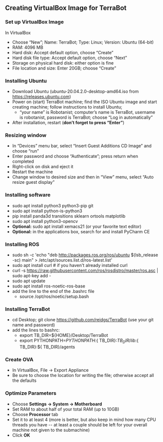 ## Creating VirtualBox Image for TerraBot ##

### Set up VirtualBox Image ### 
In VirtualBox
* Choose “New”; Name: TerraBot; Type: Linux; Version: Ubuntu (64-bit)
* RAM: 4096 MB
* Hard disk: Accept default option, choose “Create”
* Hard disk file type: Accept default option, choose “Next”
* Storage on physical hard disk: either option is fine
* File location and size: Enter 20GB; choose “Create”

### Installing Ubuntu ###
* Download Ubuntu (ubuntu-20.04.2.0-desktop-amd64.iso from https://releases.ubuntu.com)
* Power on (start) TerraBot machine; find the ISO Ubuntu image and start creating machine; follow instructions to install Ubuntu;
    -	“your name” is Robotanist; computer’s name is TerraBot, username is robotanist, password is TerraBot; choose “Log in automatically”
* After installation, restart (**don’t forget to press “Enter”**)

###	Resizing window ###
* In “Devices” menu bar, select “Insert Guest Additions CD Image” and choose “run”
* Enter password and choose “Authenticate”; press return when completed
* Right-click on disk and eject it
* Restart the machine
* Change window to desired size and then in “View” menu, select “Auto resize guest display”

###	Installing software ###
* sudo apt install python3 python3-pip git
* sudo apt install python-is-python3
* pip install panda3d transitions sklearn ortools matplotlib
* sudo apt install python3-opencv
* **Optional:** sudo apt install xemacs21 (or your favorite text editor)
* **Optional:** in the applications box, search for and install PyCharm CE

###	Installing ROS ###
* sudo sh -c 'echo "deb http://packages.ros.org/ros/ubuntu $(lsb_release -sc) main" > /etc/apt/sources.list.d/ros-latest.list'
* sudo apt install curl # if you haven't already installed curl
* curl -s https://raw.githubusercontent.com/ros/rosdistro/master/ros.asc | sudo apt-key add -
* sudo apt update
* sudo apt install ros-noetic-ros-base
* add the line to the end of the .bashrc file
    - source /opt/ros/noetic/setup.bash

### Installing TerraBot ###
* cd Desktop; git clone https://github.com/reidgs/TerraBot (use your git name and password)
* add the lines to bashrc:
    - export TB_DIR=${HOME}/Desktop/TerraBot 
    - export PYTHONPATH=${PYTHONPATH}:${ TB_DIR}:${ TB_DIR}/lib:${ TB_DIR}:${ TB_DIR}/agents

### Create OVA ###
* In VirtualBox, File -> Export Appliance
* Be sure to choose the location for writing the file; otherwise accept all the defaults

### Optimize Parameters ###
* Choose **Settings -> System -> Motherboard**
* Set RAM to about half of your total RAM (up to 10GB)
* Choose **Processor** tab
* Set it to at least 4 (more is better, but also keep in mind how many CPU threads you have -- at least a couple should be left for your overall machine not given to the submachine)
* Click **OK**




